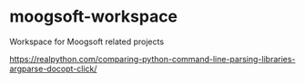 # moogsoft-workspace
Workspace for Moogsoft related projects

https://realpython.com/comparing-python-command-line-parsing-libraries-argparse-docopt-click/

